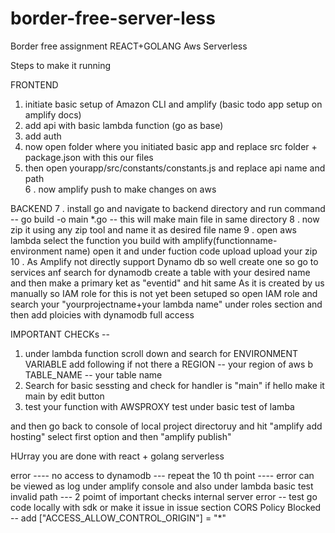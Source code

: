 # border-free-server-less
Border free assignment REACT+GOLANG Aws Serverless

Steps to make it running

FRONTEND

1. initiate basic setup of Amazon CLI and amplify (basic todo app setup on amplify docs)
2. add api with basic lambda function (go as base)
3. add auth
4. now open folder where you initiated basic app and replace src folder + package.json with this our files 
5. then open yourapp/src/constants/constants.js and replace api name and path  
6 . now amplify push to make changes on aws 

BACKEND
7 . install go and navigate to backend directory and run command -- go build -o main *.go -- this will make main file in same directory 
8 . now zip it using any zip tool and name it as desired file name
9 . open aws lambda select the function you build with amplify(functionname-environment name) open it  and under fuction code upload upload your zip 
10 . As Amplify not directly support Dynamo db so well create one so go to services anf search for dynamodb create a table with your desired name and then make a primary ket as "eventid" and hit same 
    As it is created by us manually so IAM role for this is not yet been setuped so open IAM role and search your "yourprojectname+your lambda name" under roles section and then add ploicies with dynamodb full access 


IMPORTANT CHECKs --
1. under lambda function scroll down and search for ENVIRONMENT VARIABLE add following if not there
    a REGION -- your region of aws
    b TABLE_NAME -- your table name 
2. Search for basic sessting and check for handler is "main"
      if hello make it main by edit button
3. test your function with AWSPROXY test under basic test of lamba 

and then go back to console of local project directoruy  and hit "amplify add hosting" select first option and then "amplify publish"


HUrray you are done with react + golang serverless 


error ----
    no access to dynamodb --- repeat the 10 th point ---- error can be viewed as log under amplify console and also under lambda basic test
    invalid path --- 2 poimt of important checks
    internal server error -- test go code locally with sdk or make it issue in issue section 
    CORS Policy Blocked -- add ["ACCESS_ALLOW_CONTROL_ORIGIN"] = "*"
      
      

